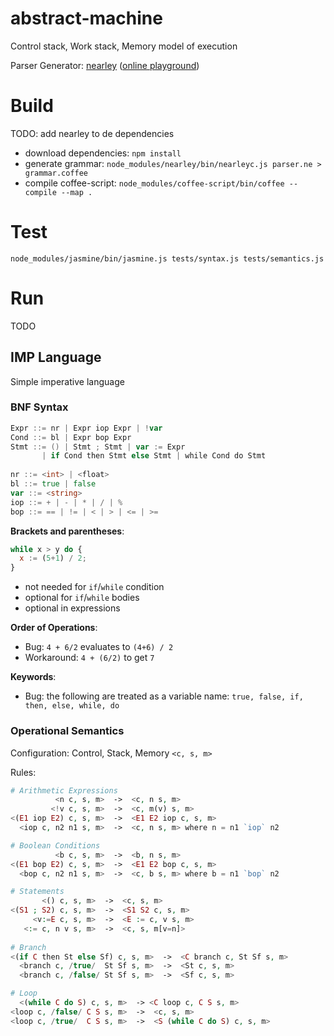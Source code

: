 # abstract-machine

Control stack, Work stack, Memory model of execution

Parser Generator: [nearley](http://nearley.js.org) ([online playground](https://omrelli.ug/nearley-playground/))


# Build

TODO: add nearley to de dependencies

- download dependencies: `npm install`
- generate grammar: `node_modules/nearley/bin/nearleyc.js parser.ne > grammar.coffee`
- compile coffee-script: `node_modules/coffee-script/bin/coffee --compile --map .`

# Test

`node_modules/jasmine/bin/jasmine.js tests/syntax.js tests/semantics.js`


# Run

TODO



## IMP Language

Simple imperative language

### BNF Syntax

```go
Expr ::= nr | Expr iop Expr | !var 
Cond ::= bl | Expr bop Expr
Stmt ::= () | Stmt ; Stmt | var := Expr 
       | if Cond then Stmt else Stmt | while Cond do Stmt
       
nr ::= <int> | <float>
bl ::= true | false
var ::= <string>
iop ::= + | - | * | / | %
bop ::= == | != | < | > | <= | >=
```

**Brackets and parentheses**:
```javascript
while x > y do {
  x := (5+1) / 2;
}
```

- not needed for `if`/`while` condition
- optional for `if`/`while` bodies
- optional in expressions


**Order of Operations**:

- Bug: `4 + 6/2` evaluates to `(4+6) / 2`
- Workaround: `4 + (6/2)` to get `7`


**Keywords**:

- Bug: the following are treated as a variable name: `true, false, if, then, else, while, do`


### Operational Semantics

Configuration: Control, Stack, Memory `<c, s, m>`

Rules:

```php
# Arithmetic Expressions
          <n c, s, m>  ->  <c, n s, m>
         <!v c, s, m>  ->  <c, m(v) s, m>
<(E1 iop E2) c, s, m>  ->  <E1 E2 iop c, s, m>
  <iop c, n2 n1 s, m>  ->  <c, n s, m> where n = n1 `iop` n2

# Boolean Conditions
          <b c, s, m>  ->  <b, n s, m>
<(E1 bop E2) c, s, m>  ->  <E1 E2 bop c, s, m>
  <bop c, n2 n1 s, m>  ->  <c, b s, m> where b = n1 `bop` n2

# Statements
       <() c, s, m>  ->  <c, s, m>
<(S1 ; S2) c, s, m>  ->  <S1 S2 c, s, m>
     <v:=E c, s, m>  ->  <E := c, v s, m>
   <:= c, n v s, m>  ->  <c, s, m[v=n]>
                
# Branch
<(if C then St else Sf) c, s, m>  ->  <C branch c, St Sf s, m>
  <branch c, /true/  St Sf s, m>  ->  <St c, s, m>
  <branch c, /false/ St Sf s, m>  ->  <Sf c, s, m>

# Loop
  <(while C do S) c, s, m>  -> <C loop c, C S s, m>
<loop c, /false/ C S s, m>  ->  <c, s, m>
<loop c, /true/  C S s, m>  ->  <S (while C do S) c, s, m>
```
